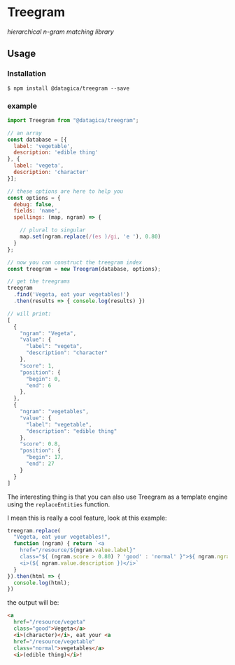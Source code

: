 # Treegram

*hierarchical n-gram matching library*

## Usage

### Installation

    $ npm install @datagica/treegram --save

### example

```javascript
import Treegram from "@datagica/treegram";

// an array
const database = [{
  label: 'vegetable',
  description: 'edible thing'
}, {
  label: 'vegeta',
  description: 'character'
}];

// these options are here to help you
const options = {
  debug: false,
  fields: 'name',
  spellings: (map, ngram) => {

    // plural to singular
    map.set(ngram.replace(/(es )/gi, 'e '), 0.80)
  }
};

// now you can construct the treegram index
const treegram = new Treegram(database, options);

// get the treegrams
treegram
  .find('Vegeta, eat your vegetables!')
  .then(results => { console.log(results) })

// will print:
[
  {
    "ngram": "Vegeta",
    "value": {
      "label": "vegeta",
      "description": "character"
    },
    "score": 1,
    "position": {
      "begin": 0,
      "end": 6
    },
  },
  {
    "ngram": "vegetables",
    "value": {
      "label": "vegetable",
      "description": "edible thing"
    },
    "score": 0.8,
    "position": {
      "begin": 17,
      "end": 27
    }
  }
]
```


The interesting thing is that you can also use Treegram as a template engine
using the `replaceEntities` function.

I mean this is really a cool feature, look at this example:

```javascript
treegram.replace(
  "Vegeta, eat your vegetables!",
  function (ngram) { return `<a
    href="/resource/${ngram.value.label}"
    class="${ (ngram.score > 0.80) ? 'good' : 'normal' }">${ ngram.ngram }</a>
    <i>(${ ngram.value.description })</i>`
  }
}).then(html => {
  console.log(html);
})

```

the output will be:

```html
<a
  href="/resource/vegeta"
  class="good">Vegeta</a>
  <i>(character)</i>, eat your <a
  href="/resource/vegetable"
  class="normal">vegetables</a>
  <i>(edible thing)</i>!
```

